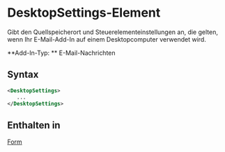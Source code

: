 # <a name="desktopsettings-element"></a>DesktopSettings-Element

Gibt den Quellspeicherort und Steuerelementeinstellungen an, die gelten, wenn Ihr E-Mail-Add-In auf einem Desktopcomputer verwendet wird.

**Add-In-Typ: ** E-Mail-Nachrichten

## <a name="syntax"></a>Syntax

```XML
<DesktopSettings>
   ...
</DesktopSettings>
```

## <a name="contained-in"></a>Enthalten in

[Form](form.md)

